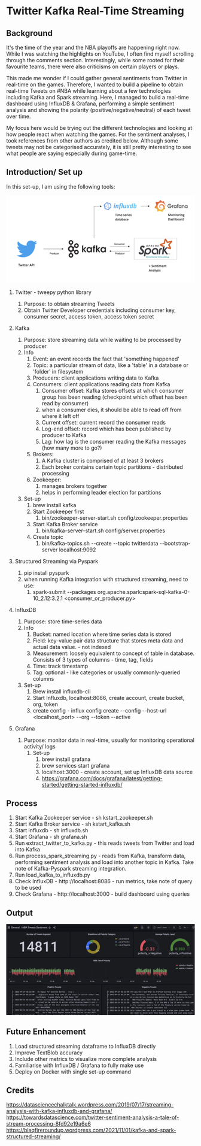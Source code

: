 # Twitter Kafka Real-Time Streaming

## Background
It's the time of the year and the NBA playoffs are happening right now. While I was watching the highlights on YouTube, I often find myself scrolling through the comments section. Interestingly, while some rooted for their favourite teams, there were also criticisms on certain players or plays.

This made me wonder if I could gather general sentiments from Twitter in real-time on the games. Therefore, I wanted to build a pipeline to obtain real-time Tweets on #NBA while learning about a few technologies including Kafka and Spark streaming. Here, I managed to build a real-time dashboard using InfluxDB & Grafana, performing a simple sentiment analysis and showing the polarity (positive/negative/neutral) of each tweet over time.

My focus here would be trying out the different technologies and looking at how people react when watching the games. For the sentiment analyses, I took references from other authors as credited below. Although some tweets may not be categorised accurately, it is still pretty interesting to see what people are saying especially during game-time.

## Introduction/ Set up
In this set-up, I am using the following tools:

![plot](docs/Architecture.png)

1. Twitter - tweepy python library
   1. Purpose: to obtain streaming Tweets
   2. Obtain Twitter Developer credentials including consumer key, consumer secret, access token, access token secret
2. Kafka
   1. Purpose: store streaming data while waiting to be processed by producer
   2. Info
      1. Event: an event records the fact that 'something happened'
      2. Topic: a particular stream of data, like a 'table' in a database or 'folder' in filesystem
      3. Producers: client applications writing data to Kafka
      4. Consumers: client applications reading data from Kafka
         1. Consumer offset: Kafka stores offsets at which consumer group has been reading (checkpoint which offset has been read by consumer)
         2. when a consumer dies, it should be able to read off from where it left off
         3. Current offset: current record the consumer reads
         4. Log-end offset: record which has been published by producer to Kafka
         5. Lag: how lag is the consumer reading the Kafka messages (how many more to go?)
      5. Brokers: 
         1. A Kafka cluster is comprised of at least 3 brokers
         2. Each broker contains certain topic partitions - distributed processing
      6. Zookeeper:
         1. manages brokers together
         2. helps in performing leader election for partitions
   3. Set-up
      1. brew install kafka
      2. Start Zookeeper first
         1. bin/zookeeper-server-start.sh config/zookeeper.properties
      3. Start Kafka Broker service
         1. bin/kafka-server-start.sh config/server.properties
      4. Create topic
         1. bin/kafka-topics.sh --create --topic twitterdata --bootstrap-server localhost:9092
3. Structured Streaming via Pyspark
   1. pip install pyspark
   2. when running Kafka integration with structured streaming, need to use:
      1. spark-submit --packages org.apache.spark:spark-sql-kafka-0-10_2.12:3.2.1 <consumer_or_producer.py>
4. InfluxDB
   1. Purpose: store time-series data
   2. Info
      1. Bucket: named location where time series data is stored
      2. Field: key-value pair data structure that stores meta data and actual data value. - not indexed
      3. Measurement: loosely equivalent to concept of table in database. Consists of 3 types of columns - time, tag, fields
      4. Time: track timestamp 
      5. Tag: optional - like categories or usually commonly-queried columns
   3. Set-up
      1. Brew install influxdb-cli
      2. Start Influxdb, localhost:8086, create account, create bucket, org, token
      3. create config - influx config create --config <name> --host-url <localhost_port> --org <name> --token <token> --active

5. Grafana
   1. Purpose: monitor data in real-time, usually for monitoring operational activity/ logs
      1. Set-up
         1. brew install grafana
         2. brew services start grafana
         3. localhost:3000 - create account, set up InfluxDB data source
         4. https://grafana.com/docs/grafana/latest/getting-started/getting-started-influxdb/

## Process
1. Start Kafka Zookeeper service - sh kstart_zookeeper.sh
2. Start Kafka Broker service - sh kstart_kafka.sh
3. Start influxdb - sh influxdb.sh
4. Start Grafana - sh grafana.sh
5. Run extract_twitter_to_kafka.py - this reads tweets from Twitter and load into Kafka
6. Run process_spark_streaming.py - reads from Kafka, transform data, performing sentiment analysis and load into another topic in Kafka. Take note of Kafka-Pyspark streaming integration.
7. Run load_kafka_to_influxdb.py
8. Check InfluxDB - http://localhost:8086 - run metrics, take note of query to be used
9. Check Grafana - http://localhost:3000 - build dashboard using queries

## Output
![plot](docs/Grafana_dashboard.png)

## Future Enhancement
1. Load structured streaming dataframe to InfluxDB directly
2. Improve TextBlob accuracy
3. Include other metrics to visualize more complete analysis
4. Familiarise with InfluxDB / Grafana to fully make use
5. Deploy on Docker with single set-up command

## Credits
https://datasciencechalktalk.wordpress.com/2019/07/17/streaming-analysis-with-kafka-influxdb-and-grafana/
https://towardsdatascience.com/twitter-sentiment-analysis-a-tale-of-stream-processing-8fd92e19a6e6
https://blaqfireroundup.wordpress.com/2021/11/01/kafka-and-spark-structured-streaming/